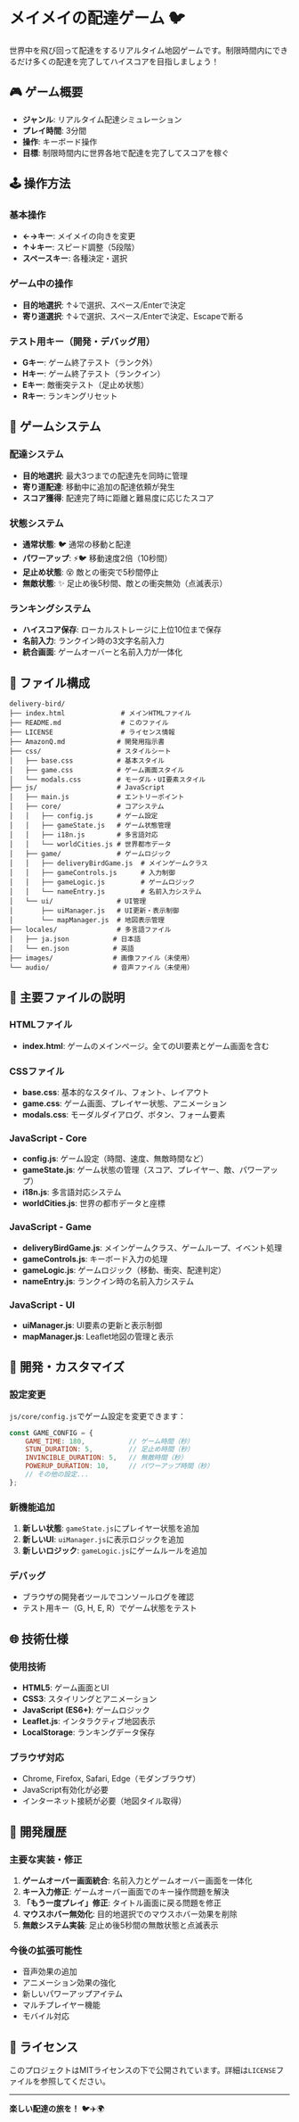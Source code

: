 # メイメイの配達ゲーム 🐦

世界中を飛び回って配達をするリアルタイム地図ゲームです。制限時間内にできるだけ多くの配達を完了してハイスコアを目指しましょう！

## 🎮 ゲーム概要

- **ジャンル**: リアルタイム配達シミュレーション
- **プレイ時間**: 3分間
- **操作**: キーボード操作
- **目標**: 制限時間内に世界各地で配達を完了してスコアを稼ぐ

## 🕹️ 操作方法

### 基本操作
- **←→キー**: メイメイの向きを変更
- **↑↓キー**: スピード調整（5段階）
- **スペースキー**: 各種決定・選択

### ゲーム中の操作
- **目的地選択**: ↑↓で選択、スペース/Enterで決定
- **寄り道選択**: ↑↓で選択、スペース/Enterで決定、Escapeで断る

### テスト用キー（開発・デバッグ用）
- **Gキー**: ゲーム終了テスト（ランク外）
- **Hキー**: ゲーム終了テスト（ランクイン）
- **Eキー**: 敵衝突テスト（足止め状態）
- **Rキー**: ランキングリセット

## 🎯 ゲームシステム

### 配達システム
- **目的地選択**: 最大3つまでの配達先を同時に管理
- **寄り道配達**: 移動中に追加の配達依頼が発生
- **スコア獲得**: 配達完了時に距離と難易度に応じたスコア

### 状態システム
- **通常状態**: 🐦 通常の移動と配達
- **パワーアップ**: ⚡🐦 移動速度2倍（10秒間）
- **足止め状態**: 😵 敵との衝突で5秒間停止
- **無敵状態**: ✨ 足止め後5秒間、敵との衝突無効（点滅表示）

### ランキングシステム
- **ハイスコア保存**: ローカルストレージに上位10位まで保存
- **名前入力**: ランクイン時の3文字名前入力
- **統合画面**: ゲームオーバーと名前入力が一体化

## 📁 ファイル構成

```
delivery-bird/
├── index.html              # メインHTMLファイル
├── README.md               # このファイル
├── LICENSE                 # ライセンス情報
├── AmazonQ.md             # 開発用指示書
├── css/                   # スタイルシート
│   ├── base.css           # 基本スタイル
│   ├── game.css           # ゲーム画面スタイル
│   └── modals.css         # モーダル・UI要素スタイル
├── js/                    # JavaScript
│   ├── main.js            # エントリーポイント
│   ├── core/              # コアシステム
│   │   ├── config.js      # ゲーム設定
│   │   ├── gameState.js   # ゲーム状態管理
│   │   ├── i18n.js        # 多言語対応
│   │   └── worldCities.js # 世界都市データ
│   ├── game/              # ゲームロジック
│   │   ├── deliveryBirdGame.js  # メインゲームクラス
│   │   ├── gameControls.js      # 入力制御
│   │   ├── gameLogic.js         # ゲームロジック
│   │   └── nameEntry.js         # 名前入力システム
│   └── ui/                # UI管理
│       ├── uiManager.js   # UI更新・表示制御
│       └── mapManager.js  # 地図表示管理
├── locales/               # 多言語ファイル
│   ├── ja.json           # 日本語
│   └── en.json           # 英語
├── images/               # 画像ファイル（未使用）
└── audio/                # 音声ファイル（未使用）
```

## 🔧 主要ファイルの説明

### HTMLファイル
- **index.html**: ゲームのメインページ。全てのUI要素とゲーム画面を含む

### CSSファイル
- **base.css**: 基本的なスタイル、フォント、レイアウト
- **game.css**: ゲーム画面、プレイヤー状態、アニメーション
- **modals.css**: モーダルダイアログ、ボタン、フォーム要素

### JavaScript - Core
- **config.js**: ゲーム設定（時間、速度、無敵時間など）
- **gameState.js**: ゲーム状態の管理（スコア、プレイヤー、敵、パワーアップ）
- **i18n.js**: 多言語対応システム
- **worldCities.js**: 世界の都市データと座標

### JavaScript - Game
- **deliveryBirdGame.js**: メインゲームクラス、ゲームループ、イベント処理
- **gameControls.js**: キーボード入力の処理
- **gameLogic.js**: ゲームロジック（移動、衝突、配達判定）
- **nameEntry.js**: ランクイン時の名前入力システム

### JavaScript - UI
- **uiManager.js**: UI要素の更新と表示制御
- **mapManager.js**: Leaflet地図の管理と表示

## 🚀 開発・カスタマイズ

### 設定変更
`js/core/config.js`でゲーム設定を変更できます：
```javascript
const GAME_CONFIG = {
    GAME_TIME: 180,           // ゲーム時間（秒）
    STUN_DURATION: 5,         // 足止め時間（秒）
    INVINCIBLE_DURATION: 5,   // 無敵時間（秒）
    POWERUP_DURATION: 10,     // パワーアップ時間（秒）
    // その他の設定...
};
```

### 新機能追加
1. **新しい状態**: `gameState.js`にプレイヤー状態を追加
2. **新しいUI**: `uiManager.js`に表示ロジックを追加
3. **新しいロジック**: `gameLogic.js`にゲームルールを追加

### デバッグ
- ブラウザの開発者ツールでコンソールログを確認
- テスト用キー（G, H, E, R）でゲーム状態をテスト

## 🌐 技術仕様

### 使用技術
- **HTML5**: ゲーム画面とUI
- **CSS3**: スタイリングとアニメーション
- **JavaScript (ES6+)**: ゲームロジック
- **Leaflet.js**: インタラクティブ地図表示
- **LocalStorage**: ランキングデータ保存

### ブラウザ対応
- Chrome, Firefox, Safari, Edge（モダンブラウザ）
- JavaScript有効化が必要
- インターネット接続が必要（地図タイル取得）

## 📝 開発履歴

### 主要な実装・修正
1. **ゲームオーバー画面統合**: 名前入力とゲームオーバー画面を一体化
2. **キー入力修正**: ゲームオーバー画面でのキー操作問題を解決
3. **「もう一度プレイ」修正**: タイトル画面に戻る問題を修正
4. **マウスホバー無効化**: 目的地選択でのマウスホバー効果を削除
5. **無敵システム実装**: 足止め後5秒間の無敵状態と点滅表示

### 今後の拡張可能性
- 音声効果の追加
- アニメーション効果の強化
- 新しいパワーアップアイテム
- マルチプレイヤー機能
- モバイル対応

## 📄 ライセンス

このプロジェクトはMITライセンスの下で公開されています。詳細は`LICENSE`ファイルを参照してください。

---

**楽しい配達の旅を！** 🐦✈️🌍
